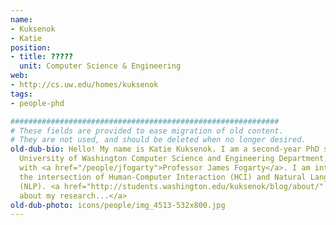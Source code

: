 ```yaml
---
name:
- Kuksenok
- Katie
position:
- title: ?????
  unit: Computer Science & Engineering
web:
- http://cs.uw.edu/homes/kuksenok
tags:
- people-phd

############################################################
# These fields are provided to ease migration of old content.
# They are not used, and should be deleted when no longer desired.
old-dub-bio: Hello! My name is Katie Kuksenok. I am a second-year PhD student at the
  University of Washington Computer Science and Engineering Department, and I work
  with <a href="/people/jfogarty">Professor James Fogarty</a>. I am interested in
  the intersection of Human-Computer Interaction (HCI) and Natural Language Processing
  (NLP). <a href="http://students.washington.edu/kuksenok/blog/about/" />Read more
  about my research...</a>
old-dub-photo: icons/people/img_4513-532x800.jpg
---
```

